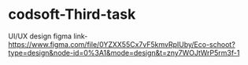 # codsoft-Third-task
UI/UX design
figma link-
https://www.figma.com/file/0YZXX55Cx7vF5kmvRpIUby/Eco-schoot?type=design&node-id=0%3A1&mode=design&t=zny7WOJtWrP5rm3f-1
